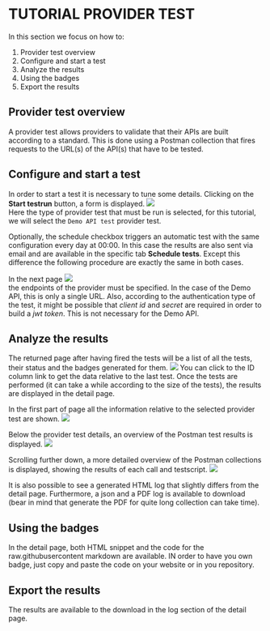 # TUTORIAL PROVIDER TEST

In this section we focus on how to:
1. Provider test overview
2. Configure and start a test
3. Analyze the results
4. Using the badges 
5. Export the results

## Provider test overview

A provider test allows providers to validate that their APIs are built according to a standard. This is done using a Postman collection that fires requests to the URL(s) of the API(s) that have to be tested.

## Configure and start a test
In order to start a test it is necessary to tune some details. Clicking on the **Start testrun** button, a form is displayed.
![](https://raw.githubusercontent.com/VNG-Realisatie/api-testvoorziening/master/tutorials/images/providers_form.png)    
Here the type of provider test that must be run is selected, for this tutorial, we will select the `Demo API test` provider test. 

Optionally, the schedule checkbox triggers an automatic test with the same configuration every day at 00:00. In this case the results are also sent via email and are available in the specific tab **Schedule tests**. Except this difference the following procedure are exactly the same in both cases.  

In the next page
![](https://raw.githubusercontent.com/VNG-Realisatie/api-testvoorziening/master/tutorials/images/providers_endpoints.png)  
the endpoints of the provider must be specified. In the case of the Demo API, this is only a single URL. Also, according to the authentication type of the test, it might be possible that *client id* and *secret* are required in order to build a *jwt token*. This is not necessary for the Demo API.

## Analyze the results
The returned page after having fired the tests will be a list of all the tests, their status and the badges generated for them.
![](https://raw.githubusercontent.com/VNG-Realisatie/api-testvoorziening/master/tutorials/images/providers_list.png) 
You can click to the ID column link to get the data relative to the last test. Once the tests are performed (it can take a while according to the size of the tests), the results are displayed in the detail page.


In the first part of page all the information relative to the selected provider test are shown.
![](https://raw.githubusercontent.com/VNG-Realisatie/api-testvoorziening/master/tutorials/images/providers_summary.png) 

Below the provider test details, an overview of the Postman test results is displayed.
![](https://raw.githubusercontent.com/VNG-Realisatie/api-testvoorziening/master/tutorials/images/providers_calls_summary.png) 

Scrolling further down, a more detailed overview of the Postman collections is displayed, showing the results of each call and testscript.
![](https://raw.githubusercontent.com/VNG-Realisatie/api-testvoorziening/master/tutorials/images/providers_results.png) 

It is also possible to see a generated HTML log that slightly differs from the detail page. Furthermore, a json and a PDF log is available to download (bear in mind that generate the PDF for quite long collection can take time).

## Using the badges
In the detail page, both HTML snippet and the code for the raw.githubusercontent markdown are available. IN order to have you own badge, just copy and paste the code on your website or in you repository.

## Export the results
The results are available to the download in the log section of the detail page.
